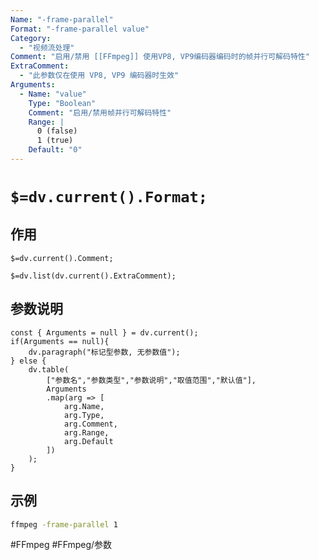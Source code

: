 ```yaml
---
Name: "-frame-parallel"
Format: "-frame-parallel value"
Category:
  - "视频流处理"
Comment: "启用/禁用 [[FFmpeg]] 使用VP8, VP9编码器编码时的帧并行可解码特性"
ExtraComment:
  - "此参数仅在使用 VP8, VP9 编码器时生效"
Arguments:
  - Name: "value"
    Type: "Boolean"
    Comment: "启用/禁用帧并行可解码特性"
    Range: |
      0 (false)
      1 (true)
    Default: "0"
---
```


# `$=dv.current().Format;`

## 作用
`$=dv.current().Comment;`

`$=dv.list(dv.current().ExtraComment);`

## 参数说明
```dataviewjs
const { Arguments = null } = dv.current();
if(Arguments == null){
	dv.paragraph("标记型参数, 无参数值");
} else {
	dv.table(
		["参数名","参数类型","参数说明","取值范围","默认值"],
		Arguments
		.map(arg => [
			arg.Name,
			arg.Type,
			arg.Comment,
			arg.Range,
			arg.Default
		])
	);
}

```

## 示例
```bash
ffmpeg -frame-parallel 1
```

#FFmpeg #FFmpeg/参数